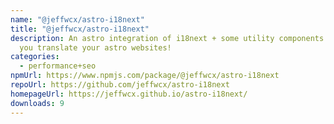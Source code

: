 ```yaml
---
name: "@jeffwcx/astro-i18next"
title: "@jeffwcx/astro-i18next"
description: An astro integration of i18next + some utility components to help
  you translate your astro websites!
categories:
  - performance+seo
npmUrl: https://www.npmjs.com/package/@jeffwcx/astro-i18next
repoUrl: https://github.com/jeffwcx/astro-i18next
homepageUrl: https://jeffwcx.github.io/astro-i18next/
downloads: 9
---
```

